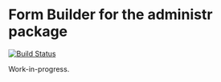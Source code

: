 # Form Builder for the administr package

[![Build Status](https://travis-ci.org/administrcms/form.svg?branch=master)](https://travis-ci.org/administrcms/form)

Work-in-progress.